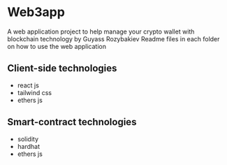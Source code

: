 # Web3app
A web application project to help manage your crypto wallet with blockchain technology by Guyass Rozybakiev
Readme files in each folder on how to use the web application

## Client-side technologies
- react js
- tailwind css
- ethers js

## Smart-contract technologies
- solidity
- hardhat
- ethers js
